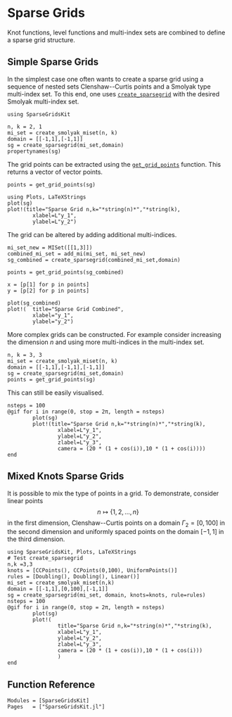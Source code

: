 # Sparse Grids
Knot functions, level functions and multi-index sets are combined to define a sparse grid structure.

## Simple Sparse Grids
In the simplest case one often wants to create a sparse grid using a sequence of nested sets Clenshaw--Curtis points and a Smolyak type multi-index set.
To this end, one uses [`create_sparsegrid`](@ref) with the desired Smolyak multi-index set.
```@example sg
using SparseGridsKit

n, k = 2, 1
mi_set = create_smolyak_miset(n, k)
domain = [[-1,1],[-1,1]]
sg = create_sparsegrid(mi_set,domain)
propertynames(sg)
```
The grid points can be extracted using the [`get_grid_points`](@ref) function.
This returns a vector of vector points.
```@example sg
points = get_grid_points(sg)
```

```@example sg
using Plots, LaTeXStrings
plot(sg)
plot!(title="Sparse Grid n,k="*string(n)*","*string(k),
        xlabel=L"y_1",
        ylabel=L"y_2")
```

The grid can be altered by adding additional multi-indices.
```@example sg
mi_set_new = MISet([[1,3]]) 
combined_mi_set = add_mi(mi_set, mi_set_new)
sg_combined = create_sparsegrid(combined_mi_set,domain)

points = get_grid_points(sg_combined)

x = [p[1] for p in points]
y = [p[2] for p in points]

plot(sg_combined)
plot!(  title="Sparse Grid Combined",
        xlabel="y_1",
        ylabel="y_2")
```
More complex grids can be constructed.
For example consider increasing the dimension $n$ and using more multi-indices in the multi-index set. 
```@example sg
n, k = 3, 3
mi_set = create_smolyak_miset(n, k)
domain = [[-1,1],[-1,1],[-1,1]]
sg = create_sparsegrid(mi_set,domain)
points = get_grid_points(sg)
```
This can still be easily visualised.
```@example sg
nsteps = 100
@gif for i in range(0, stop = 2π, length = nsteps)
        plot(sg)
        plot!(title="Sparse Grid n,k="*string(n)*","*string(k),
                xlabel=L"y_1",
                ylabel=L"y_2",
                zlabel=L"y_3",
                camera = (20 * (1 + cos(i)),10 * (1 + cos(i))))
end
```
## Mixed Knots Sparse Grids
It is possible to mix the type of points in a grid.
To demonstrate, consider linear points $$n\mapsto\{1,2,...,n\}$$ in the first dimension, Clenshaw--Curtis points on a domain $\Gamma_2=[0,100]$ in the second dimension and uniformly spaced points on the domain $[-1,1]$  in the third dimension.
```@example mixed
using SparseGridsKit, Plots, LaTeXStrings
# Test create_sparsegrid
n,k =3,3
knots = [CCPoints(), CCPoints(0,100), UniformPoints()]
rules = [Doubling(), Doubling(), Linear()]
mi_set = create_smolyak_miset(n,k)
domain = [[-1,1],[0,100],[-1,1]]
sg = create_sparsegrid(mi_set, domain, knots=knots, rule=rules)
nsteps = 100
@gif for i in range(0, stop = 2π, length = nsteps)
        plot(sg)
        plot!(
                title="Sparse Grid n,k="*string(n)*","*string(k),
                xlabel=L"y_1",
                ylabel=L"y_2",
                zlabel=L"y_3",
                camera = (20 * (1 + cos(i)),10 * (1 + cos(i)))
                )
end
```

## Function Reference
```@autodocs
Modules = [SparseGridsKit]
Pages   = ["SparseGridsKit.jl"]
```
